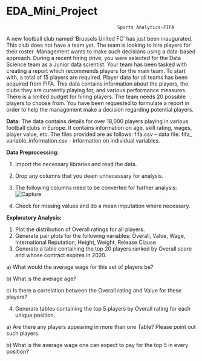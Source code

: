 # EDA_Mini_Project
                                             Sports Analytics-FIFA

A new football club named ‘Brussels United FC’ has just been inaugurated. This club does not have a team yet. The team is looking to hire players for their roster. Management wants to make such decisions using a data-based approach. During a recent hiring drive, you were selected for the Data Science team as a Junior data scientist. Your team has been tasked with creating a report which recommends players for the main team. To start with, a total of 15 players are required. Player data for all teams has been acquired from FIFA. This data contains information about the players, the clubs they are currently playing for, and various performance measures.
There is a limited budget for hiring players. The team needs 20 possible players to choose from. You have been requested to formulate a report in order to help the management make a decision regarding potential players.

**Data:**
The data contains details for over 18,000 players playing in various football clubs in Europe. It contains information on age, skill rating, wages, player value, etc. The files provided are as follows: 
fifa.csv – data file.
fifa_ variable_information.csv - information on individual variables.

**Data Preprocessing:**
1.	Import the necessary libraries and read the data.
2.	Drop any columns that you deem unnecessary for analysis.
3.	The following columns need to be converted for further analysis:
![Capture](https://github.com/royalbaswan/EDA_Mini_Project/assets/132448830/c40d693a-8b2b-4d4d-bde4-23e759c7253c)

4.	Check for missing values and do a mean imputation where necessary.

**Exploratory Analysis:**

1.	Plot the distribution of Overall ratings for all players. 
2.	Generate pair plots for the following variables:
    Overall, Value, Wage, International Reputation, Height, Weight, Release Clause
4.	Generate a table containing the top 20 players ranked by Overall score and whose contract expires in 2020.
  
  a) What would the average wage for this set of players be?
  
  b)	What is the average age?

  c)	Is there a correlation between the Overall rating and Value for these players?

4.	Generate tables containing the top 5 players by Overall rating for each unique position.

  a)	Are there any players appearing in more than one Table? Please point out such players.
  
  b)	What is the average wage one can expect to pay for the top 5 in every position?
